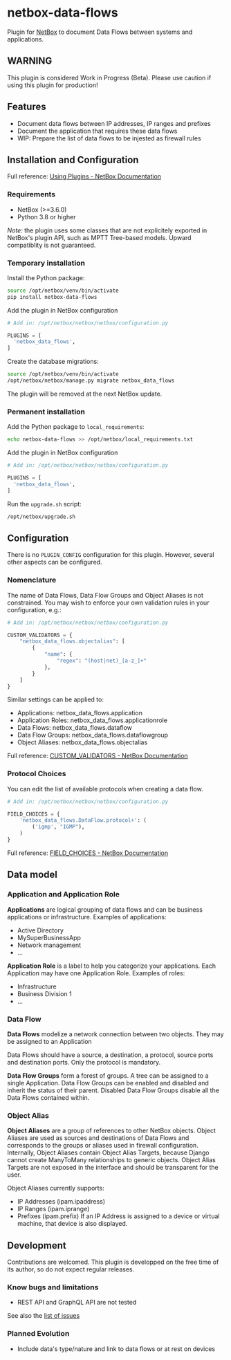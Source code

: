 # netbox-data-flows

Plugin for [NetBox](https://github.com/netbox-community/netbox) to document
Data Flows between systems and applications.

## WARNING

This plugin is considered Work in Progress (Beta).
Please use caution if using this plugin for production!

## Features

* Document data flows between IP addresses, IP ranges and prefixes
* Document the application that requires these data flows
* WIP: Prepare the list of data flows to be injested as firewall rules

## Installation and Configuration

Full reference: [Using Plugins - NetBox Documentation](https://docs.netbox.dev/en/stable/plugins/)

### Requirements

* NetBox (>=3.6.0)
* Python 3.8 or higher

*Note:* the plugin uses some classes that are not explicitely exported in 
NetBox's plugin API, such as MPTT Tree-based models. Upward compatiblity is
not guaranteed.

### Temporary installation

Install the Python package:
```bash
source /opt/netbox/venv/bin/activate
pip install netbox-data-flows
```

Add the plugin in NetBox configuration
```python
# Add in: /opt/netbox/netbox/netbox/configuration.py

PLUGINS = [
  'netbox_data_flows',
]
```

Create the database migrations:
```bash
source /opt/netbox/venv/bin/activate
/opt/netbox/netbox/manage.py migrate netbox_data_flows
```

The plugin will be removed at the next NetBox update.

### Permanent installation

Add the Python package to `local_requirements`:
```bash
echo netbox-data-flows >> /opt/netbox/local_requirements.txt 
```

Add the plugin in NetBox configuration
```python
# Add in: /opt/netbox/netbox/netbox/configuration.py

PLUGINS = [
  'netbox_data_flows',
]
```

Run the `upgrade.sh` script:
```bash
/opt/netbox/upgrade.sh
```

## Configuration

There is no `PLUGIN_CONFIG` configuration for this plugin. However, several
other aspects can be configured.

### Nomenclature

The name of Data Flows, Data Flow Groups and Object Aliases is not
constrained. You may wish to enforce your own validation rules in your
configuration, e.g.:

```python
# Add in: /opt/netbox/netbox/netbox/configuration.py

CUSTOM_VALIDATORS = {
    "netbox_data_flows.objectalias": [
        {
            "name": {
                "regex": "(host|net)_[a-z_]+"
            },
        }
    ]
}
```

Similar settings can be applied to:
* Applications: netbox_data_flows.application
* Application Roles: netbox_data_flows.applicationrole
* Data Flows: netbox_data_flows.dataflow
* Data Flow Groups: netbox_data_flows.dataflowgroup
* Object Aliases: netbox_data_flows.objectalias

Full reference: [CUSTOM_VALIDATORS - NetBox Documentation](https://docs.netbox.dev/en/stable/configuration/data-validation/#custom_validators)

### Protocol Choices

You can edit the list of available protocols when creating a data flow.

```python
# Add in: /opt/netbox/netbox/netbox/configuration.py

FIELD_CHOICES = {
    'netbox_data_flows.DataFlow.protocol+': (
        ('igmp', "IGMP"),
    )
}
```

Full reference: [FIELD_CHOICES - NetBox Documentation](https://docs.netbox.dev/en/stable/configuration/data-validation/#field_choices)

## Data model

### Application and Application Role

**Applications** are logical grouping of data flows and can be business
applications or infrastructure. Examples of applications:
* Active Directory
* MySuperBusinessApp
* Network management
* ...
  
**Application Role** is a label to help you categorize your applications.
Each Application may have one Application Role.
Examples of roles:
* Infrastructure
* Business Division 1
* ...

### Data Flow

**Data Flows** modelize a network connection between two objects. They may be
assigned to an Application

Data Flows should have a source, a destination, a protocol, source ports and
destination ports. Only the protocol is mandatory. 

**Data Flow Groups** form a forest of groups. A tree can be assigned to a
single Application. Data Flow Groups can be enabled and disabled and inherit
the status of their parent. Disabled Data Flow Groups disable all the Data
Flows contained within.

### Object Alias

**Object Aliases** are a group of references to other NetBox objects. Object
Aliases are used as sources and destinations of Data Flows and corresponds to
the groups or aliases used in firewall configuration. Internally, Object
Aliases contain Object Alias Targets, because Django cannot create ManyToMany
relationships to generic objects. Object Alias Targets are not exposed in the
interface and should be transparent for the user.

Object Aliases currently supports:
* IP Addresses (ipam.ipaddress)
* IP Ranges (ipam.iprange)
* Prefixes (ipam.prefix)
If an IP Address is assigned to a device or virtual machine, that device is
also displayed.

## Development

Contributions are welcomed. This plugin is developped on the free time of its
author, so do not expect regular releases.

### Know bugs and limitations
* REST API and GraphQL API are not tested

See also the [list of issues](https://github.com/Alef-Burzmali/netbox-data-flows/issues)

###  Planned Evolution
* Include data's type/nature and link to data flows or at rest on devices

